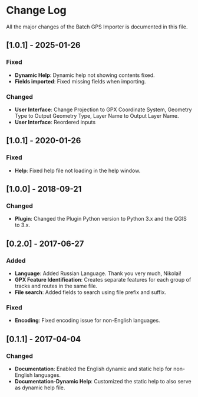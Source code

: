 ﻿# Change Log
All the major changes of the Batch GPS Importer is documented in this file.

## [1.0.1] - 2025-01-26

### Fixed
- **Dynamic Help**: Dynamic help not showing contents fixed.
- **Fields imported**: Fixed missing fields when importing.

### Changed
- **User Interface**: Change Projection to GPX Coordinate System, Geometry Type to Output Geometry Type, Layer Name to Output Layer Name.
- **User Interface**: Reordered inputs 

## [1.0.1] - 2020-01-26

### Fixed
- **Help**: Fixed help file not loading in the help window.

## [1.0.0] - 2018-09-21

### Changed
- **Plugin**: Changed the Plugin Python version to Python 3.x and the QGIS to 3.x.


## [0.2.0] - 2017-06-27

### Added
- **Language**: Added Russian Language. Thank you very much, Nikolai!
- **GPX Feature Identification**: Creates separate features for each group of tracks and routes in the same file.
- **File search**: Added fields to search using file prefix and suffix.

### Fixed
- **Encoding**: Fixed encoding issue for non-English languages.


## [0.1.1] - 2017-04-04

### Changed
- **Documentation**: Enabled the English dynamic and static help for non-English languages.
- **Documentation-Dynamic Help**: Customized the static help to also serve as dynamic help file.
